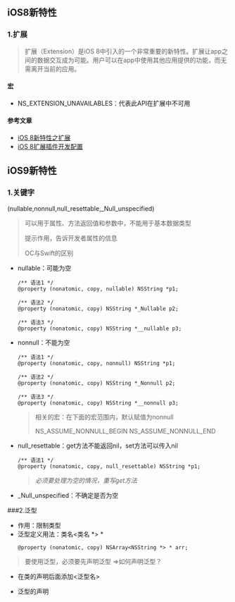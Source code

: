 ## iOS8新特性

### 1.扩展

> 扩展（Extension）是iOS 8中引入的一个非常重要的新特性。扩展让app之间的数据交互成为可能。用户可以在app中使用其他应用提供的功能，而无需离开当前的应用。

#### 宏

* NS\_EXTENSION\_UNAVAILABLES：代表此API在扩展中不可用

#### 参考文章

* [iOS 8新特性之扩展](http://www.cocoachina.com/industry/20140721/9205.html)
* [iOS 8扩展插件开发配置](http://blog.csdn.net/phunxm/article/details/42715145)

## iOS9新特性

### 1.关键字
(nullable,nonnull,null_resettable,\_Null\_unspecified)

> 可以用于属性、方法返回值和参数中，不能用于基本数据类型
> 
> 提示作用，告诉开发者属性的信息
> 
> OC与Swift的区别

* nullable：可能为空

  ```objc
  /** 语法1 */
  @property (nonatomic, copy, nullable) NSString *p1;

  /** 语法2 */
  @property (nonatomic, copy) NSString *_Nullable p2;

  /** 语法3 */
  @property (nonatomic, copy) NSString *__nullable p3;
  ```

* nonnull：不能为空

  ```objc
  /** 语法1 */
  @property (nonatomic, copy, nonnull) NSString *p1;

  /** 语法2 */
  @property (nonatomic, copy) NSString *_Nonnull p2;

  /** 语法3 */
  @property (nonatomic, copy) NSString *__nonnull p3;
  ```

  > 相关的宏：在下面的宏范围内，默认赋值为nonnull
  > 
  > NS\_ASSUME\_NONNULL\_BEGIN
  > NS\_ASSUME\_NONNULL\_END


* null\_resettable：get方法不能返回nil，set方法可以传入nil

  ```objc
  /** 语法1 */
  @property (nonatomic, copy, null_resettable) NSString *p1;
  ```

  > _必须要处理为空的情况，重写get方法_


* \_Null\_unspecified：不确定是否为空

###2.泛型
- 作用：限制类型
- 泛型定义用法：类名<类名 *> *
  ```objc
  @property (nonatomic, copy) NSArray<NSString *> * arr;
  ```
> 要使用泛型，必须要先声明泛型 =>如何声明泛型？
 - 在类的声明后面添加<泛型名>

- 泛型的声明